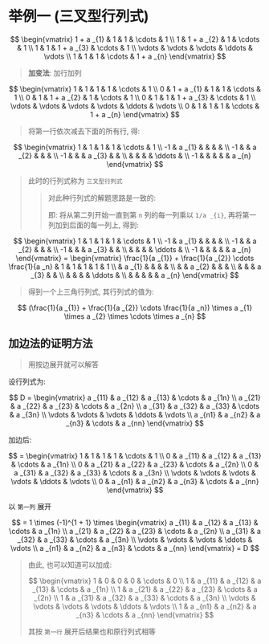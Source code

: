 # 举例一 (三叉型行列式)

$$
\begin{vmatrix}
    1 + a _{1} & 1 & 1 & \cdots & 1 \\
    1 & 1 + a _{2} & 1 & \cdots & 1 \\
    1 & 1 & 1 + a _{3} & \cdots & 1 \\
    \vdots & \vdots & \vdots & \ddots & \vdots \\
    1 & 1 & 1 & \cdots & 1 + a _{n}
\end{vmatrix} 
$$

> **加变法**: 加行加列

$$
\begin{vmatrix}
    1 & 1 & 1 & 1 & \cdots & 1 \\
    0 & 1 + a _{1} & 1 & 1 & \cdots & 1 \\
    0 & 1 & 1 + a _{2} & 1 & \cdots & 1 \\
    0 & 1 & 1 & 1 + a _{3} & \cdots & 1 \\
    \vdots & \vdots & \vdots & \vdots & \ddots & \vdots \\
    0 & 1 & 1 & 1 & \cdots & 1 + a _{n}
\end{vmatrix}
$$

> 将第一行依次减去下面的所有行, 得: 

$$
\begin{vmatrix}
    1 & 1 & 1 & 1 & \cdots & 1 \\
    -1 & a _{1} & & & & \\
    -1 & & a _{2} & & & \\
    -1 & & & a _{3} & & \\
     & & & & \ddots & \\
    -1 & & & & & a _{n}
\end{vmatrix}
$$

> 此时的行列式称为 `三叉型行列式`
>
> > 对此种行列式的解题思路是一致的:
> > 
> > 即: 将从第二列开始一直到第 `n` 列的每一列乘以 `1/a _{i}`, 再将第一列加到后面的每一列上, 得到:

$$
\begin{vmatrix}
    1 & 1 & 1 & 1 & \cdots & 1 \\
    -1 & a _{1} & & & & \\
    -1 & & a _{2} & & & \\
    -1 & & & a _{3} & & \\
     & & & & \ddots & \\
    -1 & & & & & a _{n}
\end{vmatrix} =
\begin{vmatrix}
    \frac{1}{a _{1}} + \frac{1}{a _{2}} \cdots \frac{1}{a _n} & 1 & 1 & 1 & 1 & 1 \\
     & a _{1} & & & & \\
     & & a _{2} & & & \\
     & & & a _{3} & & \\
     & & & & \ddots & \\
     & & & & & a _{n}
\end{vmatrix}
$$

> 得到一个上三角行列式, 其行列式的值为: 

$$
(\frac{1}{a _{1}} + \frac{1}{a _{2}} \cdots \frac{1}{a _n}) \times a _{1} \times a _{2} \times \cdots \times a _{n}
$$

## 加边法的证明方法

> 用按边展开就可以解答

设行列式为: 

$$
D = 
\begin{vmatrix}
    a _{11} & a _{12} & a _{13} & \cdots & a _{1n} \\
    a _{21} & a _{22} & a _{23} & \cdots & a _{2n} \\
    a _{31} & a _{32} & a _{33} & \cdots & a _{3n} \\
    \vdots & \vdots & \vdots & \ddots & \vdots \\
    a _{n1} & a _{n2} & a _{n3} & \cdots & a _{nn}
\end{vmatrix}
$$

加边后: 

$$
= \begin{vmatrix}
    1 & 1 & 1 & 1 & \cdots & 1 \\
    0 & a _{11} & a _{12} & a _{13} & \cdots & a _{1n} \\
    0 & a _{21} & a _{22} & a _{23} & \cdots & a _{2n} \\
    0 & a _{31} & a _{32} & a _{33} & \cdots & a _{3n} \\
    \vdots & \vdots & \vdots & \vdots & \ddots & \vdots \\
    0 & a _{n1} & a _{n2} & a _{n3} & \cdots & a _{nn}
\end{vmatrix}
$$

以 `第一列` 展开

$$
= 1 \times (-1)^{1 + 1} \times
\begin{vmatrix}
    a _{11} & a _{12} & a _{13} & \cdots & a _{1n} \\
    a _{21} & a _{22} & a _{23} & \cdots & a _{2n} \\
    a _{31} & a _{32} & a _{33} & \cdots & a _{3n} \\
    \vdots & \vdots & \vdots & \ddots & \vdots \\
    a _{n1} & a _{n2} & a _{n3} & \cdots & a _{nn}
\end{vmatrix} = D
$$

> 由此, 也可以知道可以加成: 
>
> $$
> \begin{vmatrix}
>     1 & 0 & 0 & 0 & \cdots & 0 \\
>     1 & a _{11} & a _{12} & a _{13} & \cdots & a _{1n} \\
>     1 & a _{21} & a _{22} & a _{23} & \cdots & a _{2n} \\
>     1 & a _{31} & a _{32} & a _{33} & \cdots & a _{3n} \\
>     \vdots & \vdots & \vdots & \vdots & \ddots & \vdots \\
>     1 & a _{n1} & a _{n2} & a _{n3} & \cdots & a _{nn}
> \end{vmatrix}
> $$
>
> 其按 `第一行` 展开后结果也和原行列式相等
